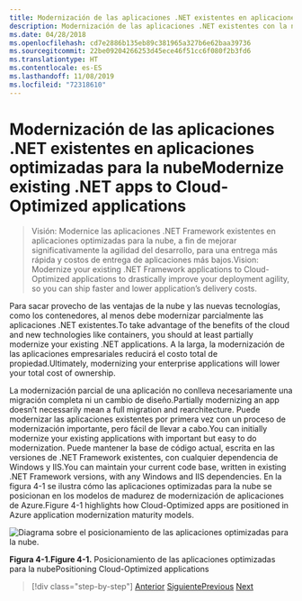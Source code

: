 ```yaml
---
title: Modernización de las aplicaciones .NET existentes en aplicaciones optimizadas para la nube
description: Modernización de las aplicaciones .NET existentes con la nube de Azure y los contenedores de Windows
ms.date: 04/28/2018
ms.openlocfilehash: cd7e2886b135eb89c381965a327b6e62baa39736
ms.sourcegitcommit: 22be09204266253d45ece46f51cc6f080f2b3fd6
ms.translationtype: HT
ms.contentlocale: es-ES
ms.lasthandoff: 11/08/2019
ms.locfileid: "72318610"
---
```

# <a name="modernize-existing-net-apps-to-cloud-optimized-applications"></a><span data-ttu-id="1e240-103">Modernización de las aplicaciones .NET existentes en aplicaciones optimizadas para la nube</span><span class="sxs-lookup"><span data-stu-id="1e240-103">Modernize existing .NET apps to Cloud-Optimized applications</span></span>

> <span data-ttu-id="1e240-104">Visión: Modernice las aplicaciones .NET Framework existentes en aplicaciones optimizadas para la nube, a fin de mejorar significativamente la agilidad del desarrollo, para una entrega más rápida y costos de entrega de aplicaciones más bajos.</span><span class="sxs-lookup"><span data-stu-id="1e240-104">Vision: Modernize your existing .NET Framework applications to Cloud-Optimized applications to drastically improve your deployment agility, so you can ship faster and lower application’s delivery costs.</span></span>

<span data-ttu-id="1e240-105">Para sacar provecho de las ventajas de la nube y las nuevas tecnologías, como los contenedores, al menos debe modernizar parcialmente las aplicaciones .NET existentes.</span><span class="sxs-lookup"><span data-stu-id="1e240-105">To take advantage of the benefits of the cloud and new technologies like containers, you should at least partially modernize your existing .NET applications.</span></span> <span data-ttu-id="1e240-106">A la larga, la modernización de las aplicaciones empresariales reducirá el costo total de propiedad.</span><span class="sxs-lookup"><span data-stu-id="1e240-106">Ultimately, modernizing your enterprise applications will lower your total cost of ownership.</span></span>

<span data-ttu-id="1e240-107">La modernización parcial de una aplicación no conlleva necesariamente una migración completa ni un cambio de diseño.</span><span class="sxs-lookup"><span data-stu-id="1e240-107">Partially modernizing an app doesn’t necessarily mean a full migration and rearchitecture.</span></span> <span data-ttu-id="1e240-108">Puede modernizar las aplicaciones existentes por primera vez con un proceso de modernización importante, pero fácil de llevar a cabo.</span><span class="sxs-lookup"><span data-stu-id="1e240-108">You can initially modernize your existing applications with important but easy to do modernization.</span></span> <span data-ttu-id="1e240-109">Puede mantener la base de código actual, escrita en las versiones de .NET Framework existentes, con cualquier dependencia de Windows y IIS.</span><span class="sxs-lookup"><span data-stu-id="1e240-109">You can maintain your current code base, written in existing .NET Framework versions, with any Windows and IIS dependencies.</span></span> <span data-ttu-id="1e240-110">En la figura 4-1 se ilustra cómo las aplicaciones optimizadas para la nube se posicionan en los modelos de madurez de modernización de aplicaciones de Azure.</span><span class="sxs-lookup"><span data-stu-id="1e240-110">Figure 4-1 highlights how Cloud-Optimized apps are positioned in Azure application modernization maturity models.</span></span>

![Diagrama sobre el posicionamiento de las aplicaciones optimizadas para la nube.](./media/index/position-cloud-optimized-application.png)

<span data-ttu-id="1e240-112">**Figura 4-1.**</span><span class="sxs-lookup"><span data-stu-id="1e240-112">**Figure 4-1.**</span></span> <span data-ttu-id="1e240-113">Posicionamiento de las aplicaciones optimizadas para la nube</span><span class="sxs-lookup"><span data-stu-id="1e240-113">Positioning Cloud-Optimized applications</span></span>

>[!div class="step-by-step"]
><span data-ttu-id="1e240-114">[Anterior](../migrate-your-relational-databases-to-azure.md)
>[Siguiente](reasons-to-modernize-existing-net-apps-to-cloud-optimized-applications.md)</span><span class="sxs-lookup"><span data-stu-id="1e240-114">[Previous](../migrate-your-relational-databases-to-azure.md)
[Next](reasons-to-modernize-existing-net-apps-to-cloud-optimized-applications.md)</span></span>

